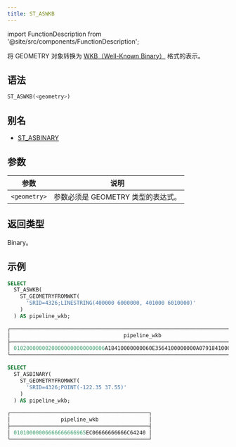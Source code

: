 ```yaml
---
title: ST_ASWKB
---
```

import FunctionDescription from '@site/src/components/FunctionDescription';

<FunctionDescription description="Introduced or updated: v1.2.436"/>

将 GEOMETRY 对象转换为 [WKB（Well-Known Binary）](https://en.wikipedia.org/wiki/Well-known_text_representation_of_geometry#Well-known_binary) 格式的表示。

## 语法

```sql
ST_ASWKB(<geometry>)
```

## 别名

- [ST_ASBINARY](st-asbinary.md)

## 参数

| 参数         | 说明                                         |
|--------------|----------------------------------------------|
| `<geometry>` | 参数必须是 GEOMETRY 类型的表达式。 |

## 返回类型

Binary。

## 示例

```sql
SELECT
  ST_ASWKB(
    ST_GEOMETRYFROMWKT(
      'SRID=4326;LINESTRING(400000 6000000, 401000 6010000)'
    )
  ) AS pipeline_wkb;

┌────────────────────────────────────────────────────────────────────────────────────┐
│                                    pipeline_wkb                                    │
├────────────────────────────────────────────────────────────────────────────────────┤
│ 01020000000200000000000000006A18410000000060E3564100000000A07918410000000024ED5641 │
└────────────────────────────────────────────────────────────────────────────────────┘

SELECT
  ST_ASBINARY(
    ST_GEOMETRYFROMWKT(
      'SRID=4326;POINT(-122.35 37.55)'
    )
  ) AS pipeline_wkb;

┌────────────────────────────────────────────┐
│                pipeline_wkb                │
├────────────────────────────────────────────┤
│ 01010000006666666666965EC06666666666C64240 │
└────────────────────────────────────────────┘
```